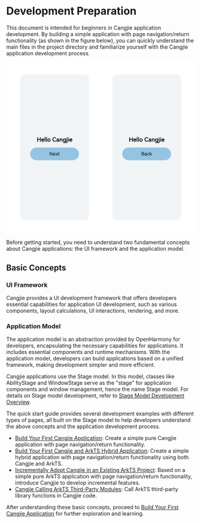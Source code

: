 # Development Preparation

This document is intended for beginners in Cangjie application development. By building a simple application with page navigation/return functionality (as shown in the figure below), you can quickly understand the main files in the project directory and familiarize yourself with the Cangjie application development process.

![cangjieFirstDemo](../../figures/cangjieFirstDemo.png)

Before getting started, you need to understand two fundamental concepts about Cangjie applications: the UI framework and the application model.

## Basic Concepts

### UI Framework

Cangjie provides a UI development framework that offers developers essential capabilities for application UI development, such as various components, layout calculations, UI interactions, rendering, and more.

### Application Model

The application model is an abstraction provided by OpenHarmony for developers, encapsulating the necessary capabilities for applications. It includes essential components and runtime mechanisms. With the application model, developers can build applications based on a unified framework, making development simpler and more efficient.

Cangjie applications use the Stage model. In this model, classes like AbilityStage and WindowStage serve as the "stage" for application components and window management, hence the name Stage model. For details on Stage model development, refer to [Stage Model Development Overview](https://developerlf.hwcloudtest.cn/consumer/cn/doc/cangjie-guides/cj-stage-model-development-overview).

The quick start guide provides several development examples with different types of pages, all built on the Stage model to help developers understand the above concepts and the application development process.

- [Build Your First Cangjie Application](./cj-quick-start-first-cangjie-app.md): Create a simple pure Cangjie application with page navigation/return functionality.
- [Build Your First Cangjie and ArkTS Hybrid Application](./cj-quick-start-first-cangjie-hybrid-app.md): Create a simple hybrid application with page navigation/return functionality using both Cangjie and ArkTS.
- [Incrementally Adopt Cangjie in an Existing ArkTS Project](./cj-quick-start-first-cangjie-hybrid-module.md): Based on a simple pure ArkTS application with page navigation/return functionality, introduce Cangjie to develop incremental features.
- [Cangjie Calling ArkTS Third-Party Modules](./cj-quick-start-dts2cj-plugin-usage.md): Call ArkTS third-party library functions in Cangjie code.

After understanding these basic concepts, proceed to [Build Your First Cangjie Application](cj-quick-start-first-cangjie-app.md) for further exploration and learning.